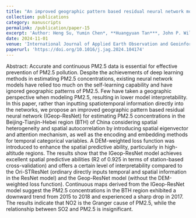 ```yaml
---
title: "An improved geographic pattern based residual neural network model for estimating PM2.5 concentrations"
collection: publications
category: manuscripts
permalink: /publication/paper-15
excerpt: 'Author: Heng Su, Yumin Chen*, **Huangyuan Tan***, John P. Wilson, Lanhua Bao, Ruoxuan Chen, Jiaxin Luo'
date: 2024-11-01
venue: 'International Journal of Applied Earth Observation and Geoinformation'
paperurl: 'https://doi.org/10.1016/j.jag.2024.104174'
---
```

Abstract: Accurate and continuous PM2.5 data is essential for effective prevention of PM2.5 pollution. Despite the achievements of deep learning methods in estimating PM2.5 concentrations, existing neural network models have relied too much on the self-learning capability and have ignored geographic patterns of PM2.5. Few have taken a geographic perspective when modeling PM2.5, resulting in lower model interpretability. In this paper, rather than inputting spatiotemporal information directly into the networks, we propose an improved geographic pattern based residual neural network (IGeop-ResNet) for estimating PM2.5 concentrations in the Beijing-Tianjin-Hebei region (BTH) of China considering spatial heterogeneity and spatial autocorrelation by introducing spatial eigenvector and attention mechanism, as well as the encoding and embedding methods for temporal categorical variables. A DEM-weighted loss function was introduced to enhance the spatial predictive ability, particularly in high-altitude regions. The results show that the IGeop-ResNet model achieves excellent spatial predictive abilities (R2 of 0.925 in terms of station-based cross-validation) and offers a certain level of interpretability compared to the Ori-STResNet (ordinary directly inputs temporal and spatial information in the ResNet model) and the Geop-ResNet model (without the DEM-weighted loss function). Continuous maps derived from the IGeop-ResNet model suggest the PM2.5 concentrations in the BTH region exhibited a downward trend from 2015 to 2018 and experienced a sharp drop in 2017. The results indicate that NO2 is the Granger cause of PM2.5, while the relationship between SO2 and PM2.5 is insignificant.
